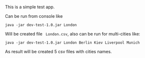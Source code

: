 This is a simple test app. 

Can be run from console like 

```
java -jar dev-test-1.0.jar London
```
Will be created file ``` London.csv```, also can be run for multi-cities like:

```
java -jar dev-test-1.0.jar London Berlin Kiev Liverpool Munich 
```
As result will be created 5 csv files with cities names.

